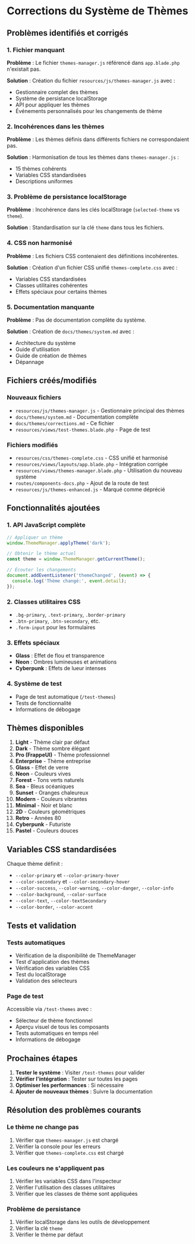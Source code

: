 # Corrections du Système de Thèmes

## Problèmes identifiés et corrigés

### 1. Fichier manquant
**Problème** : Le fichier `themes-manager.js` référencé dans `app.blade.php` n'existait pas.

**Solution** : Création du fichier `resources/js/themes-manager.js` avec :
- Gestionnaire complet des thèmes
- Système de persistance localStorage
- API pour appliquer les thèmes
- Événements personnalisés pour les changements de thème

### 2. Incohérences dans les thèmes
**Problème** : Les thèmes définis dans différents fichiers ne correspondaient pas.

**Solution** : Harmonisation de tous les thèmes dans `themes-manager.js` :
- 15 thèmes cohérents
- Variables CSS standardisées
- Descriptions uniformes

### 3. Problème de persistance localStorage
**Problème** : Incohérence dans les clés localStorage (`selected-theme` vs `theme`).

**Solution** : Standardisation sur la clé `theme` dans tous les fichiers.

### 4. CSS non harmonisé
**Problème** : Les fichiers CSS contenaient des définitions incohérentes.

**Solution** : Création d'un fichier CSS unifié `themes-complete.css` avec :
- Variables CSS standardisées
- Classes utilitaires cohérentes
- Effets spéciaux pour certains thèmes

### 5. Documentation manquante
**Problème** : Pas de documentation complète du système.

**Solution** : Création de `docs/themes/system.md` avec :
- Architecture du système
- Guide d'utilisation
- Guide de création de thèmes
- Dépannage

## Fichiers créés/modifiés

### Nouveaux fichiers
- `resources/js/themes-manager.js` - Gestionnaire principal des thèmes
- `docs/themes/system.md` - Documentation complète
- `docs/themes/corrections.md` - Ce fichier
- `resources/views/test-themes.blade.php` - Page de test

### Fichiers modifiés
- `resources/css/themes-complete.css` - CSS unifié et harmonisé
- `resources/views/layouts/app.blade.php` - Intégration corrigée
- `resources/views/themes-manager.blade.php` - Utilisation du nouveau système
- `routes/components-docs.php` - Ajout de la route de test
- `resources/js/themes-enhanced.js` - Marqué comme déprécié

## Fonctionnalités ajoutées

### 1. API JavaScript complète
```javascript
// Appliquer un thème
window.ThemeManager.applyTheme('dark');

// Obtenir le thème actuel
const theme = window.ThemeManager.getCurrentTheme();

// Écouter les changements
document.addEventListener('themeChanged', (event) => {
  console.log('Thème changé:', event.detail);
});
```

### 2. Classes utilitaires CSS
- `.bg-primary`, `.text-primary`, `.border-primary`
- `.btn-primary`, `.btn-secondary`, etc.
- `.form-input` pour les formulaires

### 3. Effets spéciaux
- **Glass** : Effet de flou et transparence
- **Neon** : Ombres lumineuses et animations
- **Cyberpunk** : Effets de lueur intenses

### 4. Système de test
- Page de test automatique (`/test-themes`)
- Tests de fonctionnalité
- Informations de débogage

## Thèmes disponibles

1. **Light** - Thème clair par défaut
2. **Dark** - Thème sombre élégant
3. **Pro (FrappeUI)** - Thème professionnel
4. **Enterprise** - Thème entreprise
5. **Glass** - Effet de verre
6. **Neon** - Couleurs vives
7. **Forest** - Tons verts naturels
8. **Sea** - Bleus océaniques
9. **Sunset** - Oranges chaleureux
10. **Modern** - Couleurs vibrantes
11. **Minimal** - Noir et blanc
12. **2D** - Couleurs géométriques
13. **Retro** - Années 80
14. **Cyberpunk** - Futuriste
15. **Pastel** - Couleurs douces

## Variables CSS standardisées

Chaque thème définit :
- `--color-primary` et `--color-primary-hover`
- `--color-secondary` et `--color-secondary-hover`
- `--color-success`, `--color-warning`, `--color-danger`, `--color-info`
- `--color-background`, `--color-surface`
- `--color-text`, `--color-textSecondary`
- `--color-border`, `--color-accent`

## Tests et validation

### Tests automatiques
- Vérification de la disponibilité de ThemeManager
- Test d'application des thèmes
- Vérification des variables CSS
- Test du localStorage
- Validation des sélecteurs

### Page de test
Accessible via `/test-themes` avec :
- Sélecteur de thème fonctionnel
- Aperçu visuel de tous les composants
- Tests automatiques en temps réel
- Informations de débogage

## Prochaines étapes

1. **Tester le système** : Visiter `/test-themes` pour valider
2. **Vérifier l'intégration** : Tester sur toutes les pages
3. **Optimiser les performances** : Si nécessaire
4. **Ajouter de nouveaux thèmes** : Suivre la documentation

## Résolution des problèmes courants

### Le thème ne change pas
1. Vérifier que `themes-manager.js` est chargé
2. Vérifier la console pour les erreurs
3. Vérifier que `themes-complete.css` est chargé

### Les couleurs ne s'appliquent pas
1. Vérifier les variables CSS dans l'inspecteur
2. Vérifier l'utilisation des classes utilitaires
3. Vérifier que les classes de thème sont appliquées

### Problème de persistance
1. Vérifier localStorage dans les outils de développement
2. Vérifier la clé `theme`
3. Vérifier le thème par défaut 